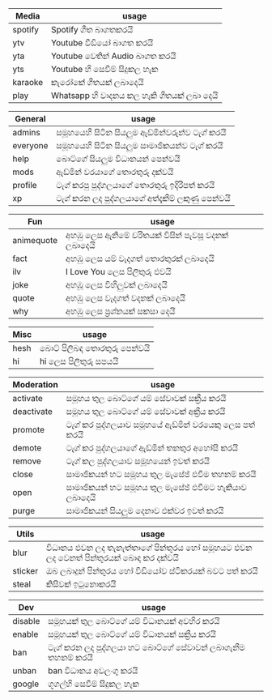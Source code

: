 |Media| usage | 
|----|--------| 
|spotify|  Spotify ගීත බාගතකරයි| 
|ytv | Youtube වීඩියෝ බාගත කරයි| 
|yta | Youtube වෙතින් Audio බාගත කරයි|
|yts | Youtube හි සෙවීම් සිදුකල හැක|
|karaoke | කැරෝකේ ගීතයක් ලබාදෙයි|
|play | Whatsapp හි වාදනය කල හැකි ගීතයක් ලබා දෙයි|

|General| usage |
|----|--------|
|admins| සමූහයෙහි සිටින සියලුම ඇඩ්මින්වරුන්ව ටැග් කරයි|
|everyone| සමූහයෙහි සිටින සියලුම සාමාජිකයන්ව ටැග් කරයි|
|help| බොට්ගේ සියලුම විධානයන් පෙන්වයි|
|mods| ඇඩ්මින් වරයාගේ තොරතුරු දක්වයි|
|profile| ටැග් කරපු පුද්ගලයාගේ තොරතුරු ඉදිරිපත් කරයි|
|xp| ටැග් කරන ලද පුද්ගලයාගේ අත්දැකීම් ලකුණු පෙන්වයි|

|Fun| usage|
|----|--------|
|animequote| අහඹු ලෙස ඇනිමේ චරිතයක් විසින් පැවසූ වදනක් ලබාදෙයි|
|fact| අහඹු ලෙස යම් වැදගත් තොරතුරක් ලබාදෙයි|
|ilv| I Love You ලෙස පිලිතුරු එවයි|
|joke| අහඹූ ලෙස විහිලුවක් ලබාදෙයි|
|quote| අහඹු ලෙස වැදගත් වදනක් ලබාදෙයි|
|why| අහඹු ලෙස ප්‍රශ්නයක් සකසා දෙයි|

|Misc| usage|
|----|--------|
|hesh| බොට් පිලිබඳ තොරතුරු පෙන්වයි|
|hi| hi ලෙස පිලිතුරු සපයයි|

|Moderation| usage|
|----|--------|
|activate| සමූහය තුල බොට්ගේ යම් සේවාවක් සක්‍රීය කරයි|
|deactivate| සමූහය තුල බොට්ගේ යම් සේවාවක් අක්‍රීය කරයි|
|promote| ටැග් කර පුද්ගලයාව සමූහයේ ඇඩ්මින් වරයෙකු ලෙස පත් කරයි|
|demote| ටැග් කර පුද්ගලයාගේ ඇඩ්මින් තනතුර අහෝසි කරයි|
|remove| ටැග් කල පුද්ගලයාව සමූහයෙන් ඉවත් කරයි|
|close| සාමාජිකයන් හට සමූහය තුල මැසේජ් එවීම තහනම් කරයි|
|open| සාමාජිකයන් හට සමූහය තුල මැසේජ් එවීමට හැකියාව ලබාදෙයි|
|purge| සාමාජිකයන් සියලුම දෙනාව එක්වර ඉවත් කරයි|


|Utils| usage|
|----|--------|
|blur| විධානය එවන ලද තැනැත්තාගේ පින්තූරය හෝ සමූහයට එවන ලද වෙනත් පින්තූරයක් බොඳ කර දක්වයි|
|sticker| ඔබ ලබාදුන් පින්තූරය හෝ විඩියෝව ස්ටිකරයක් බවට පත් කරයි|
|steal| කිසිවක් ඉටුනොකරයි|

|Dev| usage|
|----|--------|
|disable| සමූහයක් තුල බොට්ගේ යම් විධානයක් අවහිර කරයි|
|enable| සමූහයක් තුල බොට්ගේ යම් විධානයක් සක්‍රීය කරයි|
|ban| ටැග් කරන ලද පුද්ගලයා හට බොට්ගේ සේවාවන් ලබාගැනීම තහනම් කරයි|
|unban| ban විධානය අවලංගු කරයි|
|google| ගූගල්හි සෙවීම් සිදුකල හැක|
